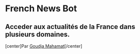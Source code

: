 # French News Bot

## Acceder aux actualités de la  France dans plusieurs domaines.

[center]Par [Goudja Mahamat](www.linkedin.com/in/goudja-mahamat)[/center]